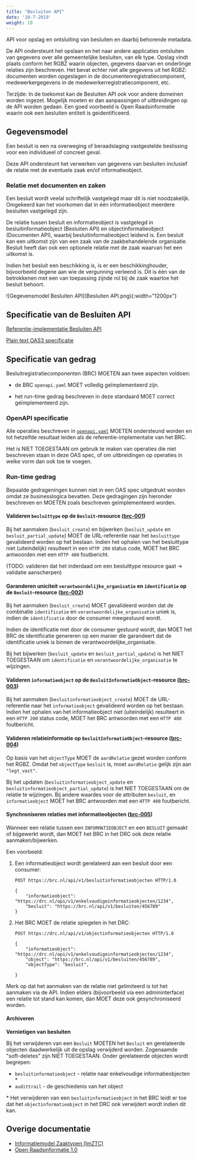 ```yaml
---
title: "Besluiten API"
date: '10-7-2019'
weight: 10
---
```


API voor opslag en ontsluiting van besluiten en daarbij behorende metadata.

De API ondersteunt het opslaan en het naar andere applicaties ontsluiten
van gegevens over alle gemeentelijke besluiten, van elk type. Opslag vindt plaats
conform het RGBZ waarin objecten, gegevens daarvan en onderlinge relaties zijn
beschreven. Het bevat echter niet alle gegevens uit het RGBZ: documenten worden
opgeslagen in de documentenregistratiecomponent, medewerkergegevens in de
medewerkerregistratiecomponent, etc.

Terzijde: In de toekomst kan de Besluiten API ook voor andere domeinen worden ingezet. Mogelijk moeten er dan aanpassingen of uitbreidingen op de API worden gedaan. Een goed voorbeeld is Open Raadsinformatie waarin ook een besluiten entiteit is geidentificeerd. 


## Gegevensmodel

Een besluit is een na overweging of beraadslaging vastgestelde beslissing voor een individueel of concreet geval.

Deze API ondersteunt het verwerken van gegevens van besluiten inclusief de relatie met de eventuele zaak en/of informatieobject.

### Relatie met documenten en zaken

Een besluit wordt veelal schriftelijk vastgelegd maar dit is niet noodzakelijk. Omgekeerd kan het voorkomen dat in één informatieobject meerdere besluiten vastgelegd zijn. 

De relatie tussen besluit en informatieobject is vastgelegd in besluitinformatieobject (Besluiten API) en objectinformatieobject (Documenten API), waarbij besluitinformatieobject leidend is.
Een besluit kan een uitkomst zijn van een zaak van de zaakbehandelende organisatie. Besluit heeft dan ook een optionele relatie met de zaak waarvan het een uitkomst is. 

Indien het besluit een beschikking is, is er een beschikkinghouder, bijvoorbeeld degene aan wie de vergunning verleend is. Dit is één van de betrokkenen met een van toepassing zijnde rol bij de zaak waartoe het besluit behoort.

![Gegevensmodel Besluiten API](Besluiten API.png){:width="1200px"}


## Specificatie van de Besluiten API

[Referentie-implementatie Besluiten API](https://besluiten-api.vng.cloud)

[Plain text OAS3 specificatie](../../../api-specificatie/brc/openapi.yaml)


## Specificatie van gedrag

Besluitregistratiecomponenten (BRC) MOETEN aan twee aspecten voldoen:

* de BRC `openapi.yaml` MOET volledig geïmplementeerd zijn.

* het run-time gedrag beschreven in deze standaard MOET correct geïmplementeerd
  zijn.

### OpenAPI specificatie

Alle operaties beschreven in [`openapi.yaml`](../../../api-specificatie/brc/openapi.yaml)
MOETEN ondersteund worden en tot hetzelfde resultaat leiden als de
referentie-implementatie van het BRC.

Het is NIET TOEGESTAAN om gebruik te maken van operaties die niet beschreven
staan in deze OAS spec, of om uitbreidingen op operaties in welke vorm dan ook
toe te voegen.

### Run-time gedrag

Bepaalde gedrageningen kunnen niet in een OAS spec uitgedrukt worden omdat ze
businesslogica bevatten. Deze gedragingen zijn hieronder beschreven en MOETEN
zoals beschreven geïmplementeerd worden.

#### **<a name="brc-001">Valideren `besluittype` op de `Besluit`-resource ([brc-001](#brc-001))</a>**

Bij het aanmaken (`besluit_create`) en bijwerken (`besluit_update` en
`besluit_partial_update`) MOET de URL-referentie naar het `besluittype` gevalideerd
worden op het bestaan. Indien het ophalen van het besluittype niet (uiteindelijk)
resulteert in een `HTTP 200` status code, MOET het BRC antwoorden met een
`HTTP 400` foutbericht.

(TODO: valideren dat het inderdaad om een besluittype resource gaat -> validatie
aanscherpen)

#### **<a name="brc-002">Garanderen uniciteit `verantwoordelijke_organisatie` en `identificatie` op de `Besluit`-resource ([brc-002](#brc-002))</a>**

Bij het aanmaken (`besluit_create`) MOET gevalideerd worden dat de combinatie
`identificatie` en `verantwoordelijke_organisatie` uniek is, indien de
`identificatie` door de consumer meegestuurd wordt.

Indien de identificatie niet door de consumer gestuurd wordt, dan MOET het BRC
de identificatie genereren op een manier die garandeert dat de identificatie
uniek is binnen de verantwoordelijke_organisatie.

Bij het bijwerken (`besluit_update` en `besluit_partial_update`) is het NIET
TOEGESTAAN om `identificatie` en `verantwoordelijke_organisatie` te wijzingen.

#### **<a name="brc-003">Valideren `informatieobject` op de `BesluitInformatieObject`-resource ([brc-003](#brc-003))</a>**

Bij het aanmaken (`besluitinformatieobject_create`) MOET de URL-referentie naar
het `informatieobject` gevalideerd worden op het bestaan. Indien het ophalen
van het informatieobject niet (uiteindelijk) resulteert in een `HTTP 200`
status code, MOET het BRC antwoorden met een `HTTP 400` foutbericht.

#### **<a name="brc-004">Valideren relatieinformatie op `BesluitInformatieObject`-resource ([brc-004](#brc-004))</a>**

Op basis van het `objectType` MOET de `aardRelatie` gezet worden conform het
RGBZ. Omdat het `objectType` `besluit` is, moet `aardRelatie` gelijk zijn aan `"legt_vast"`.

Bij het updaten (`besluitinformatieobject_update` en
`besluitinformatieobject_partial_update`) is het NIET TOEGESTAAN om de relatie
te wijzingen. Bij andere waardes voor de attributen `besluit`, en
`informatieobject` MOET het BRC antwoorden met een `HTTP 400` foutbericht.

#### **<a name="brc-005">Synchroniseren relaties met informatieobjecten ([brc-005](#brc-005))</a>**

Wanneer een relatie tussen een `INFORMATIEOBJECT` en een `BESLUIT` gemaakt
of bijgewerkt wordt, dan MOET het BRC in het DRC ook deze relatie
aanmaken/bijwerken.

Een voorbeeld:

1. Een informatieobject wordt gerelateerd aan een besluit door een consumer:

    ```http
    POST https://brc.nl/api/v1/besluitinformatieobjecten HTTP/1.0

    {
        "informatieobject": "https://drc.nl/api/v1/enkelvoudigeinformatieobjecten/1234",
        "besluit": "https://brc.nl/api/v1/besluiten/456789"
    }
    ```

2. Het BRC MOET de relatie spiegelen in het DRC:

    ```http
    POST https://drc.nl/api/v1/objectinformatieobjecten HTTP/1.0

    {
        "informatieobject": "https://drc.nl/api/v1/enkelvoudigeinformatieobjecten/1234",
        "object": "https://brc.nl/api/v1/besluiten/456789",
        "objectType": "besluit",

    }
    ```

Merk op dat het aanmaken van de relatie niet gelimiteerd is tot het aanmaken
via de API. Indien elders (bijvoorbeeld via een admininterface) een relatie tot
stand kan komen, dan MOET deze ook gesynchroniseerd worden.

#### Archiveren

**Vernietigen van besluiten**

Bij het verwijderen van een `Besluit` MOETEN het `Besluit` en gerelateerde
objecten daadwerkelijk uit de opslag verwijderd worden. Zogenaamde
"soft-deletes" zijn NIET TOEGESTAAN. Onder gerelateerde objecten wordt
begrepen:

- `besluitinformatieobject` - relatie naar enkelvoudige informatieobjecten \*
- `audittrail` - de geschiedenis van het object

\* Het verwijderen van een `besluitinformatieobject` in het BRC leidt er toe
dat het `objectinformatieobject` in het DRC ook verwijdert wordt indien dit kan.


## Overige documentatie

* [Informatiemodel Zaaktypen (ImZTC)](https://www.gemmaonline.nl/index.php/Informatiemodel_Zaaktypen_(ImZTC))
* [Open Raadsinformatie 1.0](https://www.vngrealisatie.nl/producten/open-raadsinformatie)

